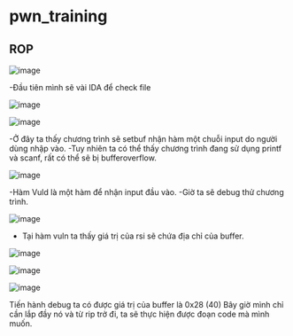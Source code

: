 # pwn_training
## ROP

![image](https://github.com/TooBunReal/pwn_training/assets/89735990/d6ae2cd6-0782-4e26-b492-b8c6534e6084)

-Đầu tiên mình sẽ vài IDA để check file

![image](https://github.com/TooBunReal/pwn_training/assets/89735990/8613bfa9-f5d4-4973-8bf3-0f8110538719)

![image](https://github.com/TooBunReal/pwn_training/assets/89735990/e9c0c132-04fe-4088-9f06-3b5ec371a97a)

-Ở đây ta thấy chương trình sẽ setbuf nhận hàm một chuỗi input do người dùng nhập vào.
-Tuy nhiên ta có thể thấy chương trình đang sử dụng printf và scanf, rất có thể sẽ bị bufferoverflow.

![image](https://github.com/TooBunReal/pwn_training/assets/89735990/a45b6087-5ab3-4799-a203-d447cb465acc)

-Hàm Vuld là một hàm để nhận input đầu vào.
-Giờ ta sẽ debug thử chương trình.

![image](https://github.com/TooBunReal/pwn_training/assets/89735990/4b231de1-6ddd-4280-b94d-c2f52f58bc3a)

- Tại hàm vuln ta thấy giá trị của rsi sẽ chứa địa chỉ của buffer.

![image](https://github.com/TooBunReal/pwn_training/assets/89735990/2f565a62-40fa-4b3a-910c-35cd22ba40a8)

![image](https://github.com/TooBunReal/pwn_training/assets/89735990/4f4fdf1b-e6b2-47bb-bcaa-da5a0f580bd5)


![image](https://github.com/TooBunReal/pwn_training/assets/89735990/4bdd6d65-714d-4e4b-8a36-0fe3d8d218cf)

Tiến hành debug ta có được giá trị của buffer là 0x28 (40)
Bây giờ mình chỉ cần lắp đầy nó và từ rip trở đi, ta sẽ thực hiện được đoạn code mà mình muốn.

